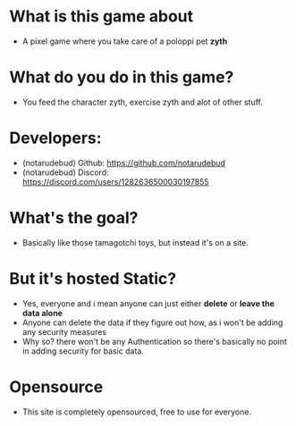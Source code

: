 # What is this game about
- A pixel game where you take care of a poloppi pet __zyth__

# What do you do in this game?
- You feed the character zyth, exercise zyth and alot of other stuff.

# Developers:
- (notarudebud) Github: https://github.com/notarudebud
- (notarudebud) Discord: https://discord.com/users/1282636500030197855

# What's the goal?
- Basically like those tamagotchi toys, but instead it's on a site.

# But it's hosted Static?
- Yes, everyone and i mean anyone can just either __delete__ or __leave the data alone__
- Anyone can delete the data if they figure out how, as i won't be adding any security measures
- Why so? there won't be any Authentication so there's basically no point in adding security for basic data.

# Opensource
- This site is completely opensourced, free to use for everyone. 
